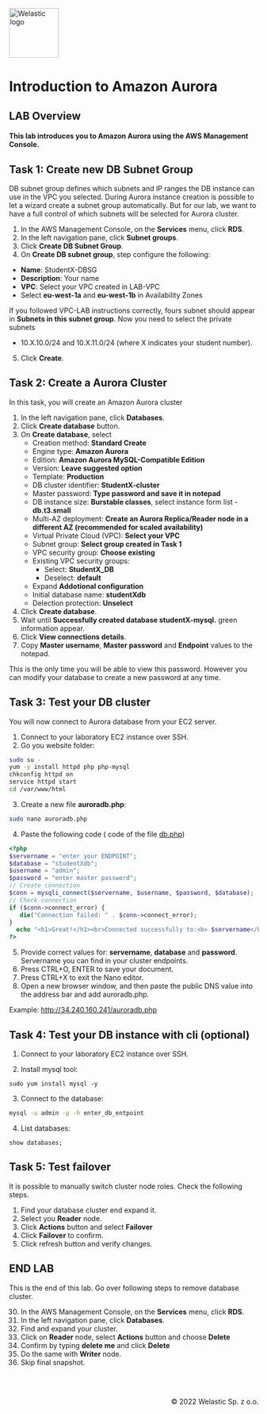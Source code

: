 <img src="https://welastic.pl/wp-content/uploads/2021/10/logo-black.svg" alt="Welastic logo" width="100" align="left">
<br><br>
<br><br>
<br><br>

# Introduction to Amazon Aurora

## LAB Overview

#### This lab introduces you to Amazon Aurora using the AWS Management Console.

## Task 1: Create new DB Subnet Group
DB subnet group defines which subnets and IP ranges the DB instance can use in the VPC you selected. During Aurora instance creation is possible to let a wizard create a subnet group automatically. But for our lab, we want to have a full control of which subnets will be selected for Aurora cluster.

1. In the AWS Management Console, on the **Services** menu, click **RDS**.
2. In the left navigation pane, click **Subnet groups**.
3. Click **Create DB Subnet Group**.
4. On **Create DB subnet group**, step configure the following:

* **Name**: StudentX-DBSG
* **Description**: Your name
* **VPC**: Select your VPC created in LAB-VPC
* Select **eu-west-1a** and **eu-west-1b** in Availability Zones

If you followed VPC-LAB instructions correctly,
fours subnet should appear in **Subnets in this subnet group**. Now you need to select the private subnets
- 10.X.10.0/24 and 10.X.11.0/24 (where X indicates your student number).

5. Click **Create**.

## Task 2: Create a Aurora Cluster

In this task, you will create an Amazon Aurora cluster

1. In the left navigation pane, click **Databases**.
2. Click **Create database** button.
3. On **Create database**, select
   * Creation method: **Standard Create**
   * Engine type: **Amazon Aurora**
   * Edition: **Amazon Aurora MySQL-Compatible Edition**
   * Version: **Leave suggested option**
   * Template: **Production**
   * DB cluster identifier: **StudentX-cluster**
   * Master password: **Type password and save it in notepad**
   * DB instance size: **Burstable classes**, select instance form list - **db.t3.small**
   * Multi-AZ deployment: **Create an Aurora Replica/Reader node in a different AZ (recommended for scaled availability)**
   * Virtual Private Cloud (VPC): **Select your VPC**
   * Subnet group: **Select group created in Task 1**
   * VPC security group: **Choose existing**
   * Existing VPC security groups: 
     * Select: **StudentX_DB**
     * Deselect: **default**
   * Expand **Addotional configuration**
   * Initial database name: **studentXdb**
   * Delection protection: **Unselect**
4. Click **Create database**.
5.  Wait until **Successfully created database studentX-mysql.** green information appear.
6.  Click **View connections details**.
7.  Copy **Master username**, **Master password** and **Endpoint** values to the notepad.

This is the only time you will be able to view this password. However you can modify your database to create a new password at any time.

## Task 3: Test your DB cluster

You will now connect to Aurora database from your EC2 server. 

1. Connect to your  laboratory EC2 instance over SSH.
2. Go you website folder: 

```bash
sudo su -
yum -y install httpd php php-mysql
chkconfig httpd on
service httpd start
cd /var/www/html
```

3. Create a new file **auroradb.php**:

```bash
sudo nano auroradb.php
```



4. Paste the following code ( code of the file [db.php](db.php))

```php
<?php
$servername = "enter your ENDPOINT";
$database = "studentXdb";
$username = "admin";
$password = "enter master password";
// Create connection
$conn = mysqli_connect($servername, $username, $password, $database);
// Check connection
if ($conn->connect_error) {
   die("Connection failed: " . $conn->connect_error);
}
  echo "<h1>Great!</h1><br>Connected successfully to:<b> $servername</b>";
?>
```

5.  Provide correct values for: **servername**, **database** and **password**. Servername you can find in your cluster endpoints. 
6.  Press CTRL+O, ENTER to save your document. 
7.  Press CTRL+X to exit the Nano editor.
8.  Open a new browser window, and then paste the public DNS value into the address bar and add auroradb.php.

Example: http://34.240.160.241/auroradb.php

## Task 4: Test your DB instance with cli (optional)

1. Connect to your  laboratory EC2 instance over SSH.

2. Install mysql tool:

 ```shell
 sudo yum install mysql -y
 ```

3. Connect to the database:

```bash
mysql -u admin -p -h enter_db_entpoint
```

4. List databases:

```my
show databases;
```

## Task 5: Test failover

It is possible to manually switch cluster node roles. Check the following steps. 

1.  Find your database cluster end expand it.
2.  Select you **Reader** node.
3.  Click **Actions** button and select **Failover**
4.  Click **Failover** to confirm.
5.  Click refresh button and verify changes. 

## END LAB

This is the end of this lab. Go over following steps to remove database cluster.

30. In the AWS Management Console, on the **Services** menu, click **RDS**.
34. In the left navigation pane, click **Databases**.
35. Find and expand your cluster.
36. Click on **Reader** node, select **Actions** button and choose **Delete**
37. Confirm by typing **delete me** and click **Delete**
38. Do the same with **Writer** node.
39. Skip final snapshot.

<br><br>

<p align="right">&copy; 2022 Welastic Sp. z o.o.<p>
